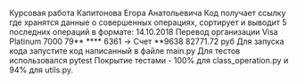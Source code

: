 Курсовая работа Капитонова Егора Анатольевича
Код получает ссылку где хранятся данные о совершенных операциях, сортирует и выводит 5 последних
операций в формате:
    14.10.2018 Перевод организации
    Visa Platinum 7000 79** **** 6361 -> Счет **9638
    82771.72 руб
Для запуска кода запустите код написанный в файле main.py
Для тестов использовался pytest
Покрытие тестами - 100% для class_operation.py и 94% для utils.py. 


    